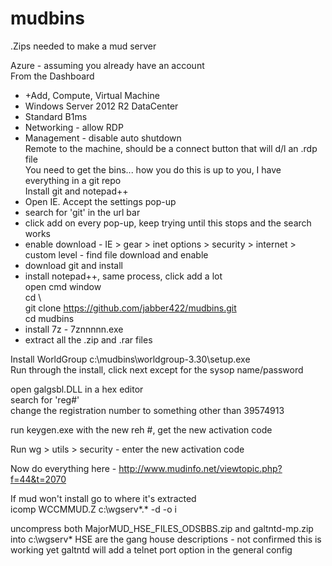 # mudbins  
.Zips needed to make a mud server  
  
Azure - assuming you already have an account  
From the Dashboard  
- +Add, Compute, Virtual Machine  
- Windows Server 2012 R2 DataCenter  
- Standard B1ms  
- Networking - allow RDP  
- Management - disable auto shutdown  
Remote to the machine, should be a connect button that will d/l an .rdp file  
You need to get the bins... how you do this is up to you, I have everything in a git repo  
Install git and notepad++  
- Open IE. Accept the settings pop-up  
- search for 'git' in the url bar  
- click add on every pop-up, keep trying until this stops and the search works  
- enable download - IE > gear > inet options > security > internet > custom level - find file download and enable  
- download git and install  
- install notepad++, same process, click add a lot  
open cmd window  
cd \  
git clone https://github.com/jabber422/mudbins.git  
cd mudbins  
- install 7z - 7znnnnn.exe  
- extract all the .zip and .rar files  
  
Install WorldGroup c:\mudbins\worldgroup-3.30\setup.exe  
Run through the install, click next except for the sysop name/password  
  
open galgsbl.DLL in a hex editor  
search for 'reg#'  
change the registration number to something other than 39574913  
  
run keygen.exe with the new reh #, get the new activation code  
  
  
Run wg > utils > security - enter the new activation code  
  
Now do everything here - http://www.mudinfo.net/viewtopic.php?f=44&t=2070  
  
If mud won't install go to where it's extracted  
icomp WCCMMUD.Z c:\wgserv\*.* -d -o i  

uncompress both MajorMUD_HSE_FILES_ODSBBS.zip and galtntd-mp.zip into c:\wgserv\*
HSE are the gang house descriptions - not confirmed this is working yet
galtntd will add a telnet port option in the general config

  
  
